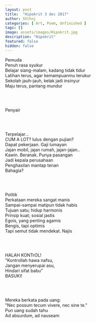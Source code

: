 ```yaml
---
layout: post
title:  "Hipokrit 3 dec 2017"
author: Shlhnj
categories: [ Art, Poem, Unfinished ]
tags: []
image: assets/images/Hipokrit.jpg
description: "Hipokrit"
featured: false
hidden: false
---
```


Pemuda<br>
Penuh rasa syukur<br>
Belajar siang-malam, kadang tidak tidur<br>
Latihan terus, agar kemampuanmu terukur<br>
Sekolah jauh-jauh, kelak jadi insinyur<br>
Maju terus, pantang mundur<br>

<br>
<br>

Penyair<br>

<br>
<br>

Terpelajar...<br>
CUM A LOT? lulus dengan pujian?<br>
Dapat pekerjaan. Gaji lumayan<br>
Jajan mobil, jajan rumah, jajan-jajan..<br>
Kawin. Beranak. Punya pasangan<br>
Jadi kepala perusahaan<br>
Penghasilan mantap tenan<br>
Bahagia?<br>

<br>
<br>

Politik<br>
Perkataan mereka sangat manis<br>
Sampai-sampai matipun tidak habis<br>
Tujuan satu; hidup harmonis<br>
Prinsip kuat; sosial jastis<br>
Egois, yang penting agamis<br>
Bengis, tapi optimis<br>
Tapi semut tidak mendekat. Najis<br>

<br>
<br>

HALAH KONTrOL!<br>
"Kontrollah hawa nafsu,<br>
Jangan menyerupai asu,<br>
Hindari sifat babu"<br>
BASUKI!<br>

<br>
<br>

Mereka berkata pada uang:<br>
"Nec possum tecum vivere, nec sine te."<br>
Pun uang sudah tahu<br>
Ad absurdum, ad nauseam<br>
